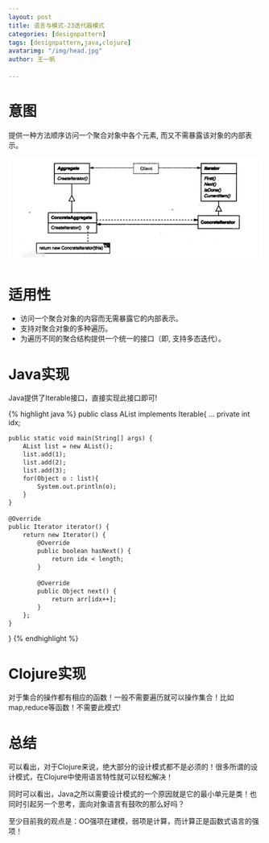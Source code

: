 ```yaml
---
layout: post
title: 语言与模式-23迭代器模式
categories: [designpattern]
tags: [designpattern,java,clojure]
avatarimg: "/img/head.jpg"
author: 王一帆

---
```

# 意图

提供一种方法顺序访问一个聚合对象中各个元素, 而又不需暴露该对象的内部表示。

![](/assets/designpattern/iterator.jpg)

# 适用性

- 访问一个聚合对象的内容而无需暴露它的内部表示。
- 支持对聚合对象的多种遍历。
- 为遍历不同的聚合结构提供一个统一的接口（即, 支持多态迭代）。

# Java实现

Java提供了Iterable接口，直接实现此接口即可!

{% highlight java %}
public class AList implements Iterable{
    ...
    private int idx;

    public static void main(String[] args) {
        AList list = new AList();
        list.add(1);
        list.add(2);
        list.add(3);
        for(Object o : list){
            System.out.println(o);
        }
    }

    @Override
    public Iterator iterator() {
        return new Iterator() {
            @Override
            public boolean hasNext() {
                return idx < length;
            }

            @Override
            public Object next() {
                return arr[idx++];
            }
        };
    }
}
{% endhighlight %}

<!-- more -->

# Clojure实现

对于集合的操作都有相应的函数！一般不需要遍历就可以操作集合！比如map,reduce等函数！不需要此模式!

# 总结

可以看出，对于Clojure来说，绝大部分的设计模式都不是必须的！很多所谓的设计模式，在Clojure中使用语言特性就可以轻松解决！

同时可以看出，Java之所以需要设计模式的一个原因就是它的最小单元是类！也同时引起另一个思考，面向对象语言有鼓吹的那么好吗？

至少目前我的观点是：OO强项在建模，弱项是计算，而计算正是函数式语言的强项！




